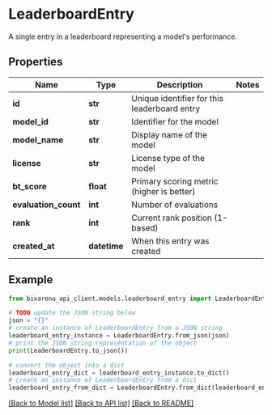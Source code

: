 # LeaderboardEntry

A single entry in a leaderboard representing a model's performance.

## Properties

| Name                 | Type         | Description                                  | Notes |
| -------------------- | ------------ | -------------------------------------------- | ----- |
| **id**               | **str**      | Unique identifier for this leaderboard entry |
| **model_id**         | **str**      | Identifier for the model                     |
| **model_name**       | **str**      | Display name of the model                    |
| **license**          | **str**      | License type of the model                    |
| **bt_score**         | **float**    | Primary scoring metric (higher is better)    |
| **evaluation_count** | **int**      | Number of evaluations                        |
| **rank**             | **int**      | Current rank position (1-based)              |
| **created_at**       | **datetime** | When this entry was created                  |

## Example

```python
from bixarena_api_client.models.leaderboard_entry import LeaderboardEntry

# TODO update the JSON string below
json = "{}"
# create an instance of LeaderboardEntry from a JSON string
leaderboard_entry_instance = LeaderboardEntry.from_json(json)
# print the JSON string representation of the object
print(LeaderboardEntry.to_json())

# convert the object into a dict
leaderboard_entry_dict = leaderboard_entry_instance.to_dict()
# create an instance of LeaderboardEntry from a dict
leaderboard_entry_from_dict = LeaderboardEntry.from_dict(leaderboard_entry_dict)
```

[[Back to Model list]](../README.md#documentation-for-models) [[Back to API list]](../README.md#documentation-for-api-endpoints) [[Back to README]](../README.md)

